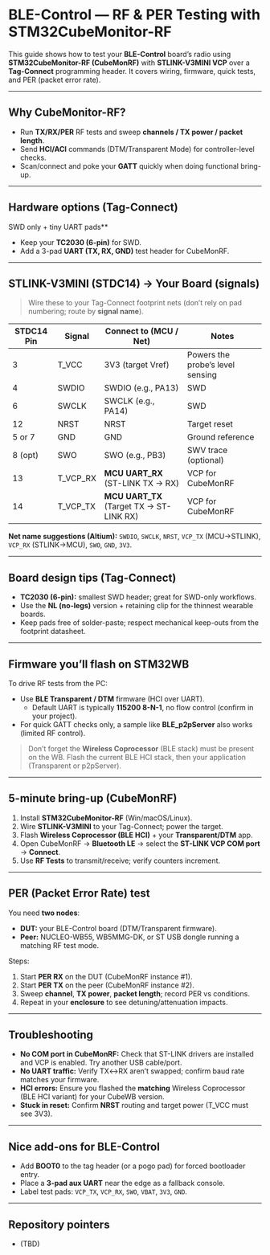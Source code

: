 # BLE-Control — RF & PER Testing with STM32CubeMonitor-RF

This guide shows how to test your **BLE-Control** board’s radio using **STM32CubeMonitor-RF (CubeMonRF)** with **STLINK-V3MINI VCP** over a **Tag-Connect** programming header. It covers wiring, firmware, quick tests, and PER (packet error rate).

---

## Why CubeMonitor-RF?
- Run **TX/RX/PER** RF tests and sweep **channels / TX power / packet length**.
- Send **HCI/ACI** commands (DTM/Transparent Mode) for controller-level checks.
- Scan/connect and poke your **GATT** quickly when doing functional bring-up.

---

## Hardware options (Tag-Connect)

SWD only + tiny UART pads**
- Keep your **TC2030 (6-pin)** for SWD.
- Add a 3-pad **UART (TX, RX, GND)** test header for CubeMonRF.

---

## STLINK-V3MINI (STDC14) → Your Board (signals)
> Wire these to your Tag-Connect footprint nets (don’t rely on pad numbering; route by **signal name**).

| STDC14 Pin | Signal      | Connect to (MCU / Net)               | Notes                                     |
|------------|-------------|--------------------------------------|-------------------------------------------|
| 3          | T_VCC       | 3V3 (target Vref)                    | Powers the probe’s level sensing          |
| 4          | SWDIO       | SWDIO (e.g., PA13)                   | SWD                                       |
| 6          | SWCLK       | SWCLK (e.g., PA14)                   | SWD                                       |
| 12         | NRST        | NRST                                  | Target reset                              |
| 5 or 7     | GND         | GND                                   | Ground reference                          |
| 8 (opt)    | SWO         | SWO (e.g., PB3)                      | SWV trace (optional)                      |
| 13         | T_VCP_RX    | **MCU UART_RX** (ST-LINK TX → RX)    | VCP for CubeMonRF                         |
| 14         | T_VCP_TX    | **MCU UART_TX** (Target TX → ST-LINK RX) | VCP for CubeMonRF                      |

**Net name suggestions (Altium):** `SWDIO`, `SWCLK`, `NRST`, `VCP_TX` (MCU→STLINK), `VCP_RX` (STLINK→MCU), `SWO`, `GND`, `3V3`.

---

## Board design tips (Tag-Connect)
- **TC2030 (6-pin):** smallest SWD header; great for SWD-only workflows.
- Use the **NL (no-legs)** version + retaining clip for the thinnest wearable boards.
- Keep pads free of solder-paste; respect mechanical keep-outs from the footprint datasheet.

---

## Firmware you’ll flash on STM32WB
To drive RF tests from the PC:
- Use **BLE Transparent / DTM** firmware (HCI over UART).  
  - Default UART is typically **115200 8-N-1**, no flow control (confirm in your project).
- For quick GATT checks only, a sample like **BLE_p2pServer** also works (limited RF control).

> Don’t forget the **Wireless Coprocessor** (BLE stack) must be present on the WB. Flash the current BLE HCI stack, then your application (Transparent or p2pServer).

---

## 5-minute bring-up (CubeMonRF)
1. Install **STM32CubeMonitor-RF** (Win/macOS/Linux).
2. Wire **STLINK-V3MINI** to your Tag-Connect; power the target.
3. Flash **Wireless Coprocessor (BLE HCI)** + your **Transparent/DTM** app.
4. Open CubeMonRF → **Bluetooth LE** → select the **ST-LINK VCP COM port** → **Connect**.
5. Use **RF Tests** to transmit/receive; verify counters increment.

---

## PER (Packet Error Rate) test
You need **two nodes**:
- **DUT:** your BLE-Control board (DTM/Transparent firmware).
- **Peer:** NUCLEO-WB55, WB5MMG-DK, or ST USB dongle running a matching RF test mode.

Steps:
1. Start **PER RX** on the DUT (CubeMonRF instance #1).
2. Start **PER TX** on the peer (CubeMonRF instance #2).
3. Sweep **channel**, **TX power**, **packet length**; record PER vs conditions.
4. Repeat in your **enclosure** to see detuning/attenuation impacts.

---

## Troubleshooting
- **No COM port in CubeMonRF:** Check that ST-LINK drivers are installed and VCP is enabled. Try another USB cable/port.
- **No UART traffic:** Verify TX↔RX aren’t swapped; confirm baud rate matches your firmware.
- **HCI errors:** Ensure you flashed the **matching** Wireless Coprocessor (BLE HCI variant) for your CubeWB version.
- **Stuck in reset:** Confirm **NRST** routing and target power (T_VCC must see 3V3).

---

## Nice add-ons for BLE-Control
- Add **BOOT0** to the tag header (or a pogo pad) for forced bootloader entry.
- Place a **3-pad aux UART** near the edge as a fallback console.
- Label test pads: `VCP_TX`, `VCP_RX`, `SWO`, `VBAT`, `3V3`, `GND`.

---

## Repository pointers
- (TBD)
